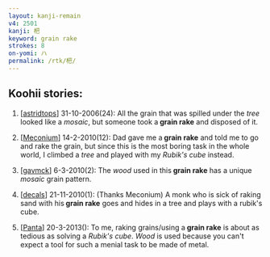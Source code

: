 ```yaml
---
layout: kanji-remain
v4: 2501
kanji: 杷
keyword: grain rake
strokes: 8
on-yomi: ハ
permalink: /rtk/杷/
---
```


## Koohii stories: 

1) [<a href="http://kanji.koohii.com/profile/astridtops">astridtops</a>] 31-10-2006(24): All the grain that was spilled under the <em>tree</em> looked like a <em>mosaic</em>, but someone took a<strong> grain rake</strong> and disposed of it.

2) [<a href="http://kanji.koohii.com/profile/Meconium">Meconium</a>] 14-2-2010(12): Dad gave me a<strong> grain rake</strong> and told me to go and rake the grain, but since this is the most boring task in the whole world, I climbed a <em>tree</em> and played with my <em>Rubik&#039;s cube</em> instead.

3) [<a href="http://kanji.koohii.com/profile/gavmck">gavmck</a>] 6-3-2010(2): The <em>wood</em> used in this<strong> grain rake</strong> has a unique <em>mosaic</em> grain pattern.

4) [<a href="http://kanji.koohii.com/profile/decals">decals</a>] 21-11-2010(1): (Thanks Meconium) A monk who is sick of raking sand with his<strong> grain rake</strong> goes and hides in a tree and plays with a rubik&#039;s cube.

5) [<a href="http://kanji.koohii.com/profile/Panta">Panta</a>] 20-3-2013(): To me, raking grains/using a<strong> grain rake</strong> is about as tedious as solving a <em>Rubik&#039;s cube</em>. <em>Wood</em> is used because you can&#039;t expect a tool for such a menial task to be made of metal.

